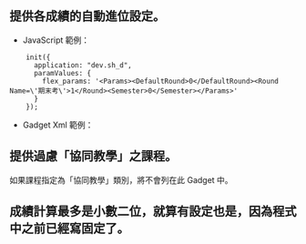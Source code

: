 ## 提供各成績的自動進位設定。

- JavaScript 範例：
```
    init({
      application: "dev.sh_d",
      paramValues: {
        flex_params: '<Params><DefaultRound>0</DefaultRound><Round Name=\'期末考\'>1</Round><Semester>0</Semester></Params>'
      }
    });
```
- Gadget Xml 範例：

## 提供過慮「協同教學」之課程。

如果課程指定為「協同教學」類別，將不會列在此 Gadget 中。

## 成績計算最多是小數二位，就算有設定也是，因為程式中之前已經寫固定了。
